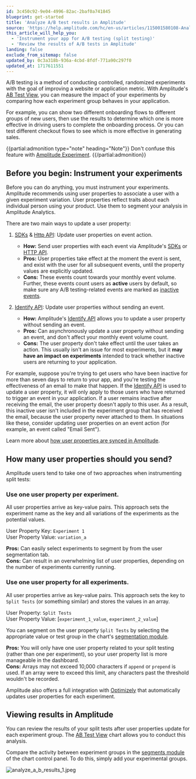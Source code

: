 ```yaml
---
id: 3c450c92-9e04-4996-82ac-2baf0a741845
blueprint: get-started
title: 'Analyze A/B test results in Amplitude'
source: 'https://help.amplitude.com/hc/en-us/articles/115001580108-Analyze-A-B-test-results-in-Amplitude'
this_article_will_help_you:
  - 'Instrument your app for A/B testing (split testing)'
  - 'Review the results of A/B tests in Amplitude'
landing: false
exclude_from_sitemap: false
updated_by: 0c3a318b-936a-4cbd-8fdf-771a90c297f0
updated_at: 1717611551
---
```

A/B testing is a method of conducting controlled, randomized experiments with the goal of improving a website or application metric. With Amplitude's [AB Test View](/docs/analytics/charts/funnel-analysis/funnel-analysis-interpret), you can measure the impact of your experiments by comparing how each experiment group behaves in your application.

For example, you can show two different onboarding flows to different groups of new users, then use the results to determine which one is more effective in driving users to complete the onboarding process. Or you can test different checkout flows to see which is more effective in generating sales.

{{partial:admonition type="note" heading="Note"}}
Don't confuse this feature with [Amplitude Experiment](/docs/analytics/charts/experiment-results/experiment-results-dig-deeper).
{{/partial:admonition}}

## Before you begin: Instrument your experiments

Before you can do anything, you must instrument your experiments. Amplitude recommends using user properties to associate a user with a given experiment variation. User properties reflect traits about each individual person using your product. Use them to segment your analysis in Amplitude Analytics.

There are two main ways to update a user property:

1. [SDKs](/docs/sdks) & [Http API](/docs/apis/analytics/http-v2): Update user properties on event action.

   * **How:** Send user properties with each event via Amplitude's [SDKs](/docs/sdks) or [HTTP API](/docs/apis/analytics/http-v2).
   * **Pros:** User properties take effect at the moment the event is sent, and exist with the user for all subsequent events, until the property values are explicitly updated.
   * **Cons:** These events count towards your monthly event volume. Further, these events count users as **active** users by default, so make sure any A/B testing-related events are marked as [inactive events](/docs/data/change-event-activity-status).

2. [Identify API](/docs/apis/analytics/identify): Update user properties without sending an event.

   * **How:** Amplitude's [Identify API](/docs/apis/analytics/identify) allows you to update a user property without sending an event.
   * **Pros:** Can asynchronously update a user property without sending an event, and don't affect your monthly event volume count.
   * **Cons:** The user property don't take effect until the user takes an action. This usually isn't an issue for most experiments, but it **may have an impact on experiments** intended to track whether inactive users are returning to your application.  
  
For example, suppose you're trying to get users who have been inactive for more than seven days to return to your app, and you're testing the effectiveness of an email to make that happen. If the [Identify API](/docs/apis/analytics/identify) is used to update a user property, it will only apply to those users who have returned to trigger an event in your application. If a user remains inactive after receiving the email, the user property doesn't apply to this user. As a result, this inactive user isn't included in the experiment group that has received the email, because the user property never attached to them. In situations like these, consider updating user properties on an event action (for example, an event called "Email Sent").

Learn more about [how user properties are synced in Amplitude](/docs/data/user-properties-and-events).

## How many user properties should you send?

Amplitude users tend to take one of two approaches when instrumenting split tests:

### Use one user property **per experiment**.  
  
All user properties arrive as key-value pairs. This approach sets the experiment name as the key and all variations of the experiments as the potential values.  
  
User Property Key: `Experiment 1`  
User Property Value: `variation_a`  
  
**Pros:** Can easily select experiments to segment by from the user segmentation tab.  
**Cons:** Can result in an overwhelming list of user properties, depending on the number of experiments currently running.

### Use one user property **for all** experiments.  
  
All user properties arrive as key-value pairs. This approach sets the key to `Split Tests` (or something similar) and stores the values in an array.  
  
User Property: `Split Tests`  
User Property Value: [`experiment_1_value`, `experiment_2_value`]  
  
You can segment on the user property `Split Tests` by selecting the appropriate value or test group in the chart's [segmentation module](/docs/analytics/charts/build-charts-add-user-segments).  
  
**Pros:** You will only have one user property related to your split testing (rather than one per experiment), so your user property list is more manageable in the dashboard.   
**Cons:** Arrays may not exceed 10,000 characters if `append`  or `prepend`  is used. If an array were to exceed this limit, any characters past the threshold wouldn't be recorded.

Amplitude also offers a full integration with [Optimizely](https://www.optimizely.com/) that automatically updates user properties for each experiment. 

## Viewing results in Amplitude

You can review the results of your split tests after user properties update for each experiment group. The [AB Test View](/docs/analytics/charts/funnel-analysis/funnel-analysis-interpret) chart allows you to conduct this analysis.

Compare the activity between experiment groups in the [segments module](/docs/analytics/charts/build-charts-add-user-segments) of the chart control panel. To do this, simply add your experimental groups.

![analyze_a_b_results_1.jpeg](/docs/output/img/get-started/analyze_a_b_results_1.jpeg)
